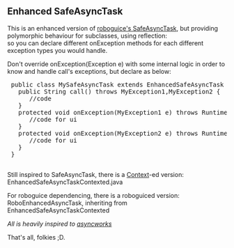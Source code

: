 ## Enhanced SafeAsyncTask
This is an enhanced version of [roboguice's SafeAsyncTask][1], 
 but providing polymorphic behaviour for subclasses, using reflection: <br/>
so you can declare different onException methods for each different exception types you would handle.  

Don't override onException(Exception e) with some internal logic
in order to know and handle call's exceptions, but declare as below:
 <pre>
 public class MySafeAsyncTask extends EnhancedSafeAsyncTask {
   public String call() throws MyException1,MyException2 {
      //code
   }
   protected void onException(MyException1 e) throws RuntimeException {
      //code for ui
   }
   protected void onException(MyException2 e) throws RuntimeException {
      //code for ui
   }
 }
 </pre>

Still inspired to SafeAsyncTask, there is a [Context][2]-ed version:   
EnhancedSafeAsyncTaskContexted.java  

For roboguice dependencing, there is a roboguiced version:   
RoboEnhancedAsyncTask, inheriting from EnhancedSafeAsyncTaskContexted

*All is heavily inspired to <a href="http://code.google.com/p/asyncworks">asyncworks</a>*

         
That's all, folkies ;D.

 [1]: http://code.google.com/p/roboguice/source/browse/roboguice/src/main/java/roboguice/util/SafeAsyncTask.java
 [2]: http://developer.android.com/reference/android/content/Context.html

